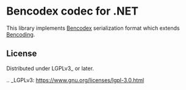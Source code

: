 Bencodex codec for .NET
=======================

This library implements [Bencodex] serialization format which extends
[Bencoding].

[Bencodex]: https://github.com/planetarium/bencodex
[Bencoding]: http://www.bittorrent.org/beps/bep_0003.html#bencoding


License
-------

Distributed under LGPLv3_ or later.

.. _LGPLv3: https://www.gnu.org/licenses/lgpl-3.0.html
